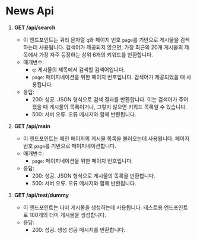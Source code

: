 # News Api

1. **GET /api/search**
   - 이 엔드포인트는 쿼리 문자열 `q`와 페이지 번호 `page`를 기반으로 게시물을 검색하는데 사용됩니다. 검색어가 제공되지 않으면, 가장 최근의 20개 게시물의 제목에서 가장 자주 등장하는 상위 6개의 키워드를 반환합니다.
   - 매개변수:
     - `q`: 게시물의 제목에서 검색할 검색어입니다.
     - `page`: 페이지네이션을 위한 페이지 번호입니다. 검색어가 제공되었을 때 사용됩니다.
   - 응답:
     - 200: 성공. JSON 형식으로 검색 결과를 반환합니다. 이는 검색어가 주어졌을 때 게시물의 목록이거나, 그렇지 않으면 키워드 목록일 수 있습니다.
     - 500: 서버 오류. 오류 메시지와 함께 반환됩니다.

2. **GET /api/main**
   - 이 엔드포인트는 메인 페이지의 게시물 목록을 불러오는데 사용됩니다. 페이지 번호 `page`를 기반으로 페이지네이션합니다.
   - 매개변수:
     - `page`: 페이지네이션을 위한 페이지 번호입니다.
   - 응답:
     - 200: 성공. JSON 형식으로 게시물의 목록을 반환합니다.
     - 500: 서버 오류. 오류 메시지와 함께 반환됩니다.

3. **GET /api/test/dummy**
   - 이 엔드포인트는 더미 게시물을 생성하는데 사용됩니다. 테스트용 엔드포인트로 100개의 더미 게시물을 생성합니다.
   - 응답:
     - 200: 성공. 생성 성공 메시지를 반환합니다.
